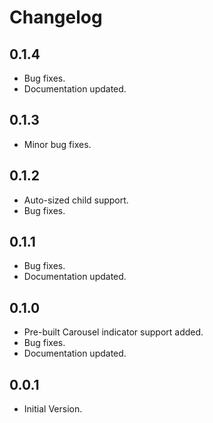 # Changelog

## 0.1.4

* Bug fixes.
* Documentation updated.

## 0.1.3

* Minor bug fixes.

## 0.1.2

* Auto-sized child support.
* Bug fixes.

## 0.1.1

* Bug fixes.
* Documentation updated.

## 0.1.0

* Pre-built Carousel indicator support added.
* Bug fixes.
* Documentation updated.

## 0.0.1

* Initial Version.